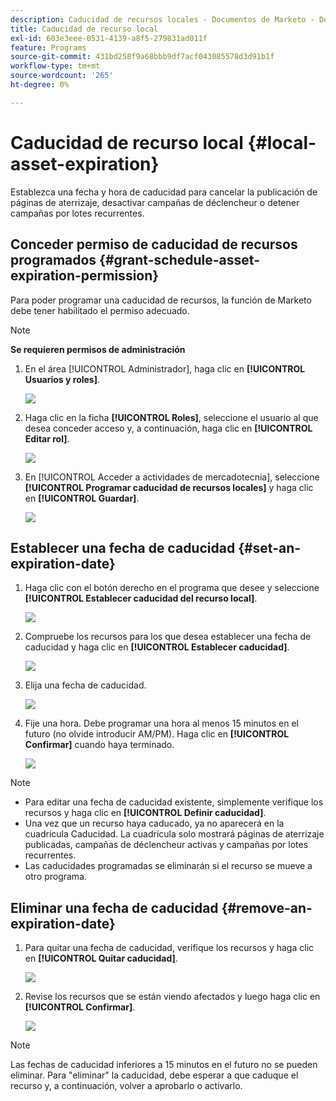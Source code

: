```yaml
---
description: Caducidad de recursos locales - Documentos de Marketo - Documentación del producto
title: Caducidad de recurso local
exl-id: 603e3eee-0531-4139-a8f5-279831ad011f
feature: Programs
source-git-commit: 431bd258f9a68bbb9df7acf043085578d3d91b1f
workflow-type: tm+mt
source-wordcount: '265'
ht-degree: 0%

---
```


# Caducidad de recurso local {#local-asset-expiration}

Establezca una fecha y hora de caducidad para cancelar la publicación de páginas de aterrizaje, desactivar campañas de déclencheur o detener campañas por lotes recurrentes.

## Conceder permiso de caducidad de recursos programados {#grant-schedule-asset-expiration-permission}

Para poder programar una caducidad de recursos, la función de Marketo debe tener habilitado el permiso adecuado.

>[!NOTE]
>
>**Se requieren permisos de administración**

1. En el área [!UICONTROL Administrador], haga clic en **[!UICONTROL Usuarios y roles]**.

   ![](assets/local-asset-expiration-1.png)

1. Haga clic en la ficha **[!UICONTROL Roles]**, seleccione el usuario al que desea conceder acceso y, a continuación, haga clic en **[!UICONTROL Editar rol]**.

   ![](assets/local-asset-expiration-2.png)

1. En [!UICONTROL Acceder a actividades de mercadotecnia], seleccione **[!UICONTROL Programar caducidad de recursos locales]** y haga clic en **[!UICONTROL Guardar]**.

   ![](assets/local-asset-expiration-3.png)

## Establecer una fecha de caducidad {#set-an-expiration-date}

1. Haga clic con el botón derecho en el programa que desee y seleccione **[!UICONTROL Establecer caducidad del recurso local]**.

   ![](assets/local-asset-expiration-4.png)

1. Compruebe los recursos para los que desea establecer una fecha de caducidad y haga clic en **[!UICONTROL Establecer caducidad]**.

   ![](assets/local-asset-expiration-5.png)

1. Elija una fecha de caducidad.

   ![](assets/local-asset-expiration-6.png)

1. Fije una hora. Debe programar una hora al menos 15 minutos en el futuro (no olvide introducir AM/PM). Haga clic en **[!UICONTROL Confirmar]** cuando haya terminado.

   ![](assets/local-asset-expiration-7.png)

>[!NOTE]
>
>* Para editar una fecha de caducidad existente, simplemente verifique los recursos y haga clic en **[!UICONTROL Definir caducidad]**.
>* Una vez que un recurso haya caducado, ya no aparecerá en la cuadrícula Caducidad. La cuadrícula solo mostrará páginas de aterrizaje publicadas, campañas de déclencheur activas y campañas por lotes recurrentes.
>* Las caducidades programadas se eliminarán si el recurso se mueve a otro programa.

## Eliminar una fecha de caducidad {#remove-an-expiration-date}

1. Para quitar una fecha de caducidad, verifique los recursos y haga clic en **[!UICONTROL Quitar caducidad]**.

   ![](assets/local-asset-expiration-8.png)

1. Revise los recursos que se están viendo afectados y luego haga clic en **[!UICONTROL Confirmar]**.

   ![](assets/local-asset-expiration-9.png)

>[!NOTE]
>
>Las fechas de caducidad inferiores a 15 minutos en el futuro no se pueden eliminar. Para &quot;eliminar&quot; la caducidad, debe esperar a que caduque el recurso y, a continuación, volver a aprobarlo o activarlo.
